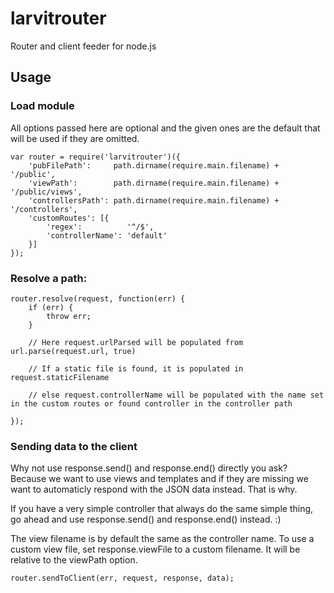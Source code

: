 # larvitrouter

Router and client feeder for node.js

## Usage

### Load module

All options passed here are optional and the given ones are the default that will be used if they are omitted.

    var router = require('larvitrouter')({
    	'pubFilePath':     path.dirname(require.main.filename) + '/public',
    	'viewPath':        path.dirname(require.main.filename) + '/public/views',
    	'controllersPath': path.dirname(require.main.filename) + '/controllers',
    	'customRoutes': [{
    		'regex':          '^/$',
    		'controllerName': 'default'
    	}]
    });

### Resolve a path:

    router.resolve(request, function(err) {
    	if (err) {
    		throw err;
    	}

    	// Here request.urlParsed will be populated from url.parse(request.url, true)

    	// If a static file is found, it is populated in request.staticFilename

    	// else request.controllerName will be populated with the name set in the custom routes or found controller in the controller path

    });

### Sending data to the client

Why not use response.send() and response.end() directly you ask? Because we want to use views and templates and if they are missing we want to automaticly respond with the JSON data instead. That is why.

If you have a very simple controller that always do the same simple thing, go ahead and use response.send() and response.end() instead. :)

The view filename is by default the same as the controller name. To use a custom view file, set response.viewFile to a custom filename. It will be relative to the viewPath option.

    router.sendToClient(err, request, response, data);